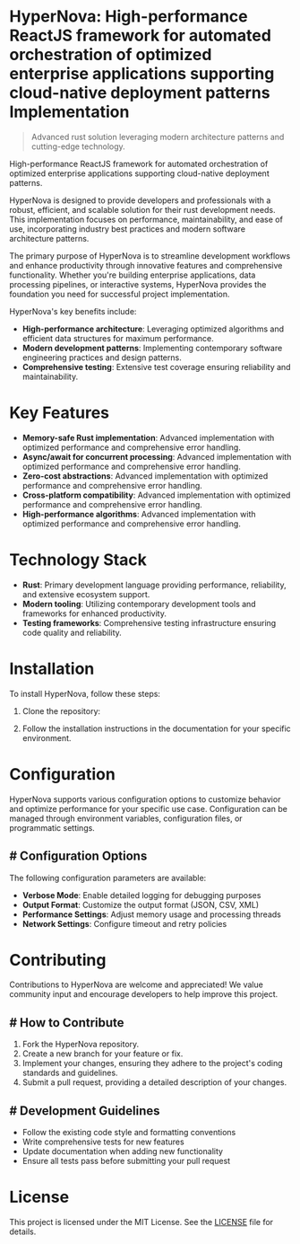 <!-- fallback_HyperNova_20250802083754_23717 -->

# HyperNova: High-performance ReactJS framework for automated orchestration of optimized enterprise applications supporting cloud-native deployment patterns Implementation
> Advanced rust solution leveraging modern architecture patterns and cutting-edge technology.

High-performance ReactJS framework for automated orchestration of optimized enterprise applications supporting cloud-native deployment patterns.

HyperNova is designed to provide developers and professionals with a robust, efficient, and scalable solution for their rust development needs. This implementation focuses on performance, maintainability, and ease of use, incorporating industry best practices and modern software architecture patterns.

The primary purpose of HyperNova is to streamline development workflows and enhance productivity through innovative features and comprehensive functionality. Whether you're building enterprise applications, data processing pipelines, or interactive systems, HyperNova provides the foundation you need for successful project implementation.

HyperNova's key benefits include:

* **High-performance architecture**: Leveraging optimized algorithms and efficient data structures for maximum performance.
* **Modern development patterns**: Implementing contemporary software engineering practices and design patterns.
* **Comprehensive testing**: Extensive test coverage ensuring reliability and maintainability.

# Key Features

* **Memory-safe Rust implementation**: Advanced implementation with optimized performance and comprehensive error handling.
* **Async/await for concurrent processing**: Advanced implementation with optimized performance and comprehensive error handling.
* **Zero-cost abstractions**: Advanced implementation with optimized performance and comprehensive error handling.
* **Cross-platform compatibility**: Advanced implementation with optimized performance and comprehensive error handling.
* **High-performance algorithms**: Advanced implementation with optimized performance and comprehensive error handling.

# Technology Stack

* **Rust**: Primary development language providing performance, reliability, and extensive ecosystem support.
* **Modern tooling**: Utilizing contemporary development tools and frameworks for enhanced productivity.
* **Testing frameworks**: Comprehensive testing infrastructure ensuring code quality and reliability.

# Installation

To install HyperNova, follow these steps:

1. Clone the repository:


2. Follow the installation instructions in the documentation for your specific environment.

# Configuration

HyperNova supports various configuration options to customize behavior and optimize performance for your specific use case. Configuration can be managed through environment variables, configuration files, or programmatic settings.

## # Configuration Options

The following configuration parameters are available:

* **Verbose Mode**: Enable detailed logging for debugging purposes
* **Output Format**: Customize the output format (JSON, CSV, XML)
* **Performance Settings**: Adjust memory usage and processing threads
* **Network Settings**: Configure timeout and retry policies

# Contributing

Contributions to HyperNova are welcome and appreciated! We value community input and encourage developers to help improve this project.

## # How to Contribute

1. Fork the HyperNova repository.
2. Create a new branch for your feature or fix.
3. Implement your changes, ensuring they adhere to the project's coding standards and guidelines.
4. Submit a pull request, providing a detailed description of your changes.

## # Development Guidelines

* Follow the existing code style and formatting conventions
* Write comprehensive tests for new features
* Update documentation when adding new functionality
* Ensure all tests pass before submitting your pull request

# License

This project is licensed under the MIT License. See the [LICENSE](https://github.com/Muramatsuu/HyperNova/blob/main/LICENSE) file for details.
